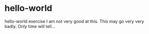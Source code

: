 # hello-world
hello-world exercise
I am not very good at this. This may go very very badly. Only time will tell...
